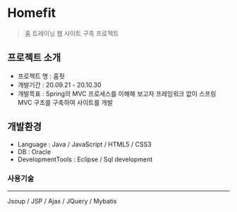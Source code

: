 # Homefit
> 홈 트레이닝 웹 사이트 구축 프로젝트


## 프로젝트 소개
- 프로젝트 명 : 홈핏
- 개발기간 : 20.09.21 - 20.10.30
- 개발목표 : Spring의 MVC 프로세스를 이해해 보고자 프레임워크 없이 스프링 MVC 구조를 구축하여 사이트를 개발


## 개발환경
- Language : Java / JavaScript / HTML5 / CSS3
- DB : Oracle 
- DevelopmentTools : Eclipse / Sql development


### 사용기술
---
Jsoup / JSP / Ajax / JQuery / Mybatis
